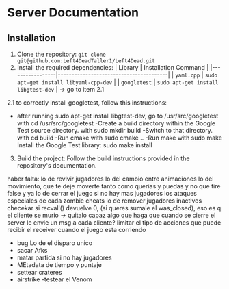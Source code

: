 # Server Documentation


## Installation
1. Clone the repository: `git clone git@github.com:Left4DeadTaller1/Left4Dead.git`
2. Install the required dependencies: 
   | Library         | Installation Command                   |
   |-----------------|----------------------------------------|
   | `yaml.cpp`      | `sudo apt-get install libyaml-cpp-dev` |
   | `googletest`    | `sudo apt-get install libgtest-dev`    | -> go to item 2.1


2.1  to correctly install googletest, follow this instructions:
   - after running sudo apt-get install libgtest-dev, go to /usr/src/googletest
   with cd /usr/src/googletest
   -Create a build directory within the Google Test source directory.
   with sudo mkdir build
   -Switch to that directory.
   with cd build
   -Run cmake with sudo cmake ..
   -Run make with sudo make
   Install the Google Test library:
   sudo make install
   
3. Build the project: Follow the build instructions provided in the repository's documentation.
 <!-- Add steps later -->


 haber falta:
 lo de revivir jugadores
 lo del cambio entre animaciones
 lo del movimiento, que te deje moverte tanto como querias y puedas y no que tire false y ya
 lo de cerrar el juego si no hay mas jugadores
 los ataques especiales de cada zombie
 cheats
 lo de remover jugadores inactivos
 checekar si recvall() devuelve 0, (si queres sumale el was_closed), eso es q el cliente se murio -> quitalo
 capaz algo que haga que cuando se cierre el server le envie un msg a cada cliente?
 limitar el tipo de acciones que puede recibir el receiver cuando el juego esta corriendo



 - bug Lo de el disparo unico
 - sacar Afks
 - matar partida si no hay jugadores
 - MEtadata de tiempo y puntaje
 - settear crateres
 - airstrike
 -testear el Venom
 
 